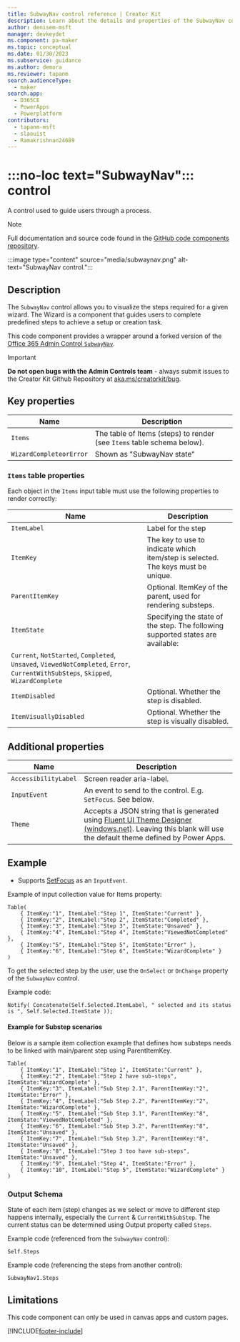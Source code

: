 ```yaml
---
title: SubwayNav control reference | Creator Kit
description: Learn about the details and properties of the SubwayNav control in the Creator Kit.
author: denisem-msft
manager: devkeydet
ms.component: pa-maker
ms.topic: conceptual
ms.date: 01/30/2023
ms.subservice: guidance
ms.author: demora
ms.reviewer: tapanm
search.audienceType: 
  - maker
search.app: 
  - D365CE
  - PowerApps
  - Powerplatform
contributors:
  - tapanm-msft
  - slaouist
  - Ramakrishnan24689
---
```


# :::no-loc text="SubwayNav"::: control

A control used to guide users through a process.

> [!NOTE]
> Full documentation and source code found in the [GitHub code components repository](https://github.com/microsoft/powercat-code-components/tree/main/SubwayNav).

:::image type="content" source="media/subwaynav.png" alt-text="SubwayNav control.":::

## Description
The `SubwayNav` control allows you to visualize the steps required for a given wizard. The Wizard is a component that guides users to complete predefined steps to achieve a setup or creation task.

This code component provides a wrapper around a forked version of the [Office 365 Admin Control `SubwayNav`](https://admincontrolsdemoapps.blob.core.windows.net/release/admin-controls/45.0.2/index.html#/examples/subwaynav). 

> [!IMPORTANT]
> **Do not open bugs with the Admin Controls team** - always submit issues to the Creator Kit Github Repository at [aka.ms/creatorkit/bug](https://aka.ms/creatorkit/bug).


## Key properties

| Name                 | Description | 
|----------------------|-------------|
| `Items`        | The table of Items (steps) to render (see `Items` table schema below). |
| `WizardCompleteorError` | Shown as "SubwayNav state" |

### `Items` table properties

Each object in the `Items` input table must use the following properties to render correctly:

| Name                   | Description |
|------------------------|-------------|
| `ItemLabel`            | Label for the step |
| `ItemKey`              | The key to use to indicate which item/step is selected. The keys must be unique. |
| `ParentItemKey`        | Optional. ItemKey of the parent, used for rendering substeps. |
| `ItemState`            | Specifying the state of the step. The following supported states are available: <br>
`Current`, `NotStarted`, `Completed`, `Unsaved`, `ViewedNotCompleted`, `Error`, `CurrentWithSubSteps`, `Skipped`,  `WizardComplete` |
| `ItemDisabled`         | Optional. Whether the step is disabled. |
| `ItemVisuallyDisabled` | Optional. Whether the step is visually disabled. |

## Additional properties

| Name                 | Description | 
|----------------------| -------------|
| `AccessibilityLabel` | Screen reader aria-label. |
| `InputEvent`         | An event to send to the control. E.g. `SetFocus`. See below. |
| `Theme`              | Accepts a JSON string that is generated using [Fluent UI Theme Designer (windows.net)](https://fabricweb.z5.web.core.windows.net/pr-deploy-site/refs/heads/master/theming-designer/). Leaving this blank will use the default theme defined by Power Apps. |

## Example

- Supports [SetFocus](setfocus.md) as an `InputEvent`.

Example of input collection value for Items property:

```powerapps-dot
Table(
    { ItemKey:"1", ItemLabel:"Step 1", ItemState:"Current" },
    { ItemKey:"2", ItemLabel:"Step 2", ItemState:"Completed" },
    { ItemKey:"3", ItemLabel:"Step 3", ItemState:"Unsaved" },
    { ItemKey:"4", ItemLabel:"Step 4", ItemState:"ViewedNotCompleted" },
    { ItemKey:"5", ItemLabel:"Step 5", ItemState:"Error" },
    { ItemKey:"6", ItemLabel:"Step 6", ItemState:"WizardComplete" }
)
```

To get the selected step by the user, use the `OnSelect` or `OnChange` property of the `SubwayNav` control.

Example code:

```powerapps-dot
Notify( Concatenate(Self.Selected.ItemLabel, " selected and its status is ", Self.Selected.ItemState ));
```

#### Example for Substep scenarios

Below is a sample item collection example that defines how substeps needs to be linked with main/parent step using ParentItemKey.

```powerapps-dot
Table(
    { ItemKey:"1", ItemLabel:"Step 1", ItemState:"Current" },
    { ItemKey:"2", ItemLabel:"Step 2 have sub-steps", ItemState:"WizardComplete" },
    { ItemKey:"3", ItemLabel:"Sub Step 2.1", ParentItemKey:"2", ItemState:"Error" },
    { ItemKey:"4", ItemLabel:"Sub Step 2.2", ParentItemKey:"2", ItemState:"WizardComplete" }, 
    { ItemKey:"5", ItemLabel:"Sub Step 3.1", ParentItemKey:"8", ItemState:"ViewedNotCompleted" }, 
    { ItemKey:"6", ItemLabel:"Sub Step 3.2", ParentItemKey:"8", ItemState:"Unsaved" }, 
    { ItemKey:"7", ItemLabel:"Sub Step 3.2", ParentItemKey:"8", ItemState:"Unsaved" }, 
    { ItemKey:"8", ItemLabel:"Step 3 too have sub-steps", ItemState:"Unsaved" }, 
    { ItemKey:"9", ItemLabel:"Step 4", ItemState:"Error" }, 
    { ItemKey:"10", ItemLabel:"Step 5", ItemState:"WizardComplete" }
)
```

### Output Schema

State of each item (step) changes as we select or move to different step happens internally, especially the `Current` & `CurrentWithSubStep`. The current status can be determined using Output property called `Steps`.

Example code (referenced from the `SubwayNav` control):

```powerapps-dot
Self.Steps
```

Example code (referencing the steps from another control):

```powerapps-dot
SubwayNav1.Steps
```

## Limitations
This code component can only be used in canvas apps and custom pages.

[!INCLUDE[footer-include](../../includes/footer-banner.md)]